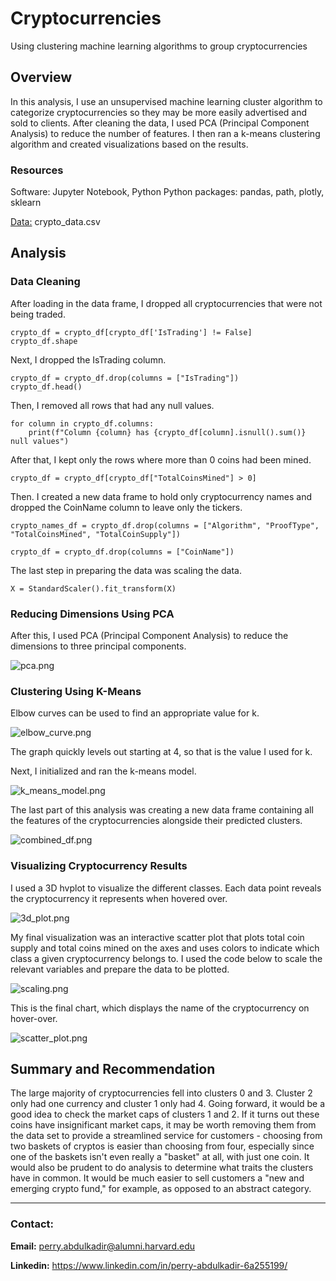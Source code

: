 # Cryptocurrencies
Using clustering machine learning algorithms to group cryptocurrencies

## Overview
In this analysis, I use an unsupervised machine learning cluster algorithm to categorize cryptocurrencies so they may be more easily advertised and sold to clients. 
After cleaning the data, I used PCA (Principal Component Analysis) to reduce the number of features. I then ran a k-means clustering algorithm and created visualizations based on the results. 

### Resources
Software: Jupyter Notebook, Python
Python packages: pandas, path, plotly, sklearn

[Data:](https://github.com/perryabdulkadir/Cryptocurrencies/tree/main/Resources) crypto_data.csv

## Analysis 

### Data Cleaning
After loading in the data frame, I dropped all cryptocurrencies that were not being traded. 

```
crypto_df = crypto_df[crypto_df['IsTrading'] != False]
crypto_df.shape
```
Next, I dropped the IsTrading column. 

```
crypto_df = crypto_df.drop(columns = ["IsTrading"])
crypto_df.head()
```
Then, I removed all rows that had any null values. 

```
for column in crypto_df.columns:
    print(f"Column {column} has {crypto_df[column].isnull().sum()} null values")
```

After that, I kept only the rows where more than 0 coins had been mined. 

```
crypto_df = crypto_df[crypto_df["TotalCoinsMined"] > 0]
```

Then. I created a new data frame to hold only cryptocurrency names and dropped the CoinName column to leave only the tickers.

```
crypto_names_df = crypto_df.drop(columns = ["Algorithm", "ProofType", "TotalCoinsMined", "TotalCoinSupply"])
```

```
crypto_df = crypto_df.drop(columns = ["CoinName"])
```
The last step in preparing the data was scaling the data. 

```
X = StandardScaler().fit_transform(X)
```

### Reducing Dimensions Using PCA

After this, I used PCA (Principal Component Analysis) to reduce the dimensions to three principal components. 

![pca.png](Resources/pca.PNG)

### Clustering Using K-Means

Elbow curves can be used to find an appropriate value for k.

![elbow_curve.png](Resources/elbow_curve.PNG)

The graph quickly levels out starting at 4, so that is the value I used for k. 

Next, I initialized and ran the k-means model. 

![k_means_model.png](Resources/k_means_model.PNG)

The last part of this analysis was creating a new data frame containing all the features of the cryptocurrencies alongside their predicted clusters. 

![combined_df.png](Resources/combined_df.PNG)


### Visualizing Cryptocurrency Results

I used a 3D hvplot to visualize the different classes. Each data point reveals the cryptocurrency it represents when hovered over. 

![3d_plot.png](Resources/3d_plot.PNG)

My final visualization was an interactive scatter plot that plots total coin supply and total coins mined on the axes and uses colors to indicate which class a given cryptocurrency belongs to. I used the code below to scale the relevant variables and prepare the data to be plotted. 


![scaling.png](Resources/scaling.PNG)

This is the final chart, which displays the name of the cryptocurrency on hover-over.

![scatter_plot.png](Resources/scatter_plot.PNG)


## Summary and Recommendation
The large majority of cryptocurrencies fell into clusters 0 and 3. Cluster 2 only had one currency and cluster 1 only had 4. Going forward, it would be a good idea to check the market caps of clusters 1 and 2. If it turns out these coins have insignificant market caps, it may be worth removing them from the data set to provide a streamlined service for customers - choosing from two baskets of cryptos is easier than choosing from four, especially since one of the baskets isn't even really a "basket" at all, with just one coin. It would also be prudent to do analysis to determine what traits the clusters have in common. It would be much easier to sell customers a "new and emerging crypto fund," for example, as opposed to an abstract category.

-----

### **Contact:**

**Email:** perry.abdulkadir@alumni.harvard.edu

**Linkedin:** https://www.linkedin.com/in/perry-abdulkadir-6a255199/
